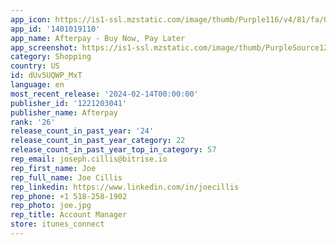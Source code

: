 ```yaml
---
app_icon: https://is1-ssl.mzstatic.com/image/thumb/Purple116/v4/81/fa/06/81fa06ad-ed21-5516-f3c3-2af7a68d6a6a/AppIcon-0-0-1x_U007emarketing-0-5-0-85-220.png/1024x1024bb.png
app_id: '1401019110'
app_name: Afterpay - Buy Now, Pay Later
app_screenshot: https://is1-ssl.mzstatic.com/image/thumb/PurpleSource126/v4/2c/4e/2f/2c4e2fbd-b1bd-27ac-6f2a-ee3c9e28777a/0b6e874c-37df-47e2-ab16-ed45c0655833_Screen_1__iOS_1_6.5__U00281_U0029.jpg/1284x2778bb.png
category: Shopping
country: US
id: dUv5UQWP_MxT
language: en
most_recent_release: '2024-02-14T00:00:00'
publisher_id: '1221203041'
publisher_name: Afterpay
rank: '26'
release_count_in_past_year: '24'
release_count_in_past_year_category: 22
release_count_in_past_year_top_in_category: 57
rep_email: joseph.cillis@bitrise.io
rep_first_name: Joe
rep_full_name: Joe Cillis
rep_linkedin: https://www.linkedin.com/in/joecillis
rep_phone: +1 518-258-1902
rep_photo: joe.jpg
rep_title: Account Manager
store: itunes_connect
---
```

